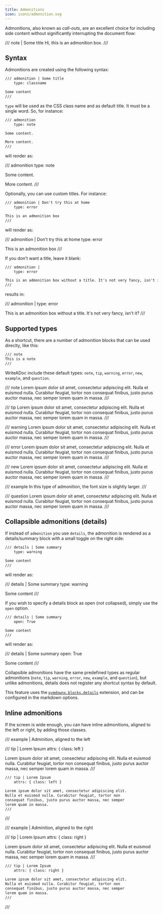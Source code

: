 ```yaml
---
title: Admonitions
icon: icons/admonition.svg
---
```


Admonitions, also known as _call-outs_, are an excellent choice for including
side content without significantly interrupting the document flow:

/// note | Some title
Hi, this is an admonition box.
///


## Syntax

Admonitions are created using the following syntax:

```md
/// admonition | Some title
    type: classname

Some content
///
```

`type` will be used as the CSS class name and as default title. It must be a
single word. So, for instance:

```md
/// admonition
    type: note

Some content.

More content.
///
```

will render as:

/// admonition
    type: note

Some content.

More content.
///

Optionally, you can use custom titles. For instance:

```md
/// admonition | Don't try this at home
    type: error

This is an admonition box
///
```

will render as:

/// admonition | Don't try this at home
    type: error

This is an admonition box
///

If you don't want a title, leave it blank:

```md
/// admonition |
    type: error

This is an admonition box without a title. It's not very fancy, isn't it?
///
```

results in:

/// admonition |
    type: error

This is an admonition box without a title. It's not very fancy, isn't it?
///

## Supported types

As a shortcut, there are a number of admonition blocks that can be used direclty, like this:

```md
/// note
This is a note
///
```

WriteADoc include these default types: `note`, `tip`, `warning`, `error`, `new`, `example`, and `question`.

/// note
Lorem ipsum dolor sit amet, consectetur adipiscing elit. Nulla et
euismod nulla. Curabitur feugiat, tortor non consequat finibus, justo
purus auctor massa, nec semper lorem quam in massa.
///

<!-- -->

/// tip
Lorem ipsum dolor sit amet, consectetur adipiscing elit. Nulla et
euismod nulla. Curabitur feugiat, tortor non consequat finibus, justo
purus auctor massa, nec semper lorem quam in massa.
///

<!-- -->

/// warning
Lorem ipsum dolor sit amet, consectetur adipiscing elit. Nulla et
euismod nulla. Curabitur feugiat, tortor non consequat finibus, justo
purus auctor massa, nec semper lorem quam in massa.
///

<!-- -->

/// error
Lorem ipsum dolor sit amet, consectetur adipiscing elit. Nulla et
euismod nulla. Curabitur feugiat, tortor non consequat finibus, justo
purus auctor massa, nec semper lorem quam in massa.
///

<!-- -->

/// new
Lorem ipsum dolor sit amet, consectetur adipiscing elit. Nulla et
euismod nulla. Curabitur feugiat, tortor non consequat finibus, justo
purus auctor massa, nec semper lorem quam in massa.
///

<!-- -->

/// example
In this type of admonition, the font size is slightly larger.
///

<!-- -->

/// question
Lorem ipsum dolor sit amet, consectetur adipiscing elit. Nulla et
euismod nulla. Curabitur feugiat, tortor non consequat finibus, justo
purus auctor massa, nec semper lorem quam in massa.
///


## Collapsible admonitions (details)

If instead of `admonition` you use `details`, the admonition is rendered as a
details/summary block with a small toggle on the right side:

```md
/// details | Some summary
    type: warning

Some content
///
```

will render as:

/// details | Some summary
    type: warning

Some content
///

If you wish to specify a details block as open (not collapsed), simply use the `open` option.

```md
/// details | Some summary
    open: True

Some content
///
```

will render as:

/// details | Some summary
    open: True

Some content
///

Collapsible admonitions have the same predefined types as regular admonitions
(`note`, `tip`, `warning`, `error`, `new`, `example`, and `question`), but unlike admonitions,
details does not register any shortcut syntax by default.

This feature uses the [`pymdownx.blocks.details`](https://facelessuser.github.io/pymdown-extensions/extensions/blocks/plugins/details/)
extension, and can be configured in the markdown options.


## Inline admonitions

If the screen is wide enough, you can have inline admonitions, aligned to the left or right, by adding those classes.

/// example | Adminition, aligned to the left

/// tip | Lorem Ipsum
    attrs: { class: left }

Lorem ipsum dolor sit amet, consectetur adipiscing elit. Nulla et euismod nulla.
Curabitur feugiat, tortor non consequat finibus, justo purus auctor massa,
nec semper lorem quam in massa.
///

```md
/// tip | Lorem Ipsum
    attrs: { class: left }

Lorem ipsum dolor sit amet, consectetur adipiscing elit.
Nulla et euismod nulla. Curabitur feugiat, tortor non
consequat finibus, justo purus auctor massa, nec semper
lorem quam in massa.
///
```

///

<!--  -->

/// example | Adminition, aligned to the right

/// tip | Lorem Ipsum
    attrs: { class: right }

Lorem ipsum dolor sit amet, consectetur adipiscing elit. Nulla et euismod nulla.
Curabitur feugiat, tortor non consequat finibus, justo purus auctor massa,
nec semper lorem quam in massa.
///

```md
/// tip | Lorem Ipsum
    attrs: { class: right }

Lorem ipsum dolor sit amet, consectetur adipiscing elit.
Nulla et euismod nulla. Curabitur feugiat, tortor non
consequat finibus, justo purus auctor massa, nec semper
lorem quam in massa.
///
```

///